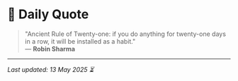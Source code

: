 # 📜 Daily Quote

> "Ancient Rule of Twenty-one: if you do anything for twenty-one days in a row, it will be installed as a habit."  
> — **Robin Sharma**

---

_Last updated: 13 May 2025 ⏳_
